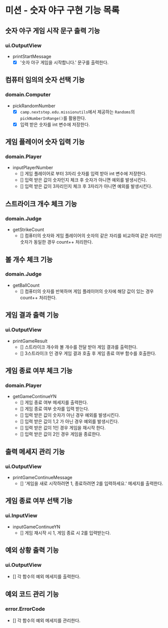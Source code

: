 # 미션 - 숫자 야구 구현 기능 목록

## 숫자 야구 게임 시작 문구 출력 기능 
### ui.OutputView
- printStartMessage
    - [X] '숫자 야구 게임을 시작합니다.' 문구를 출력한다.

## 컴퓨터 임의의 숫자 선택 기능 
### domain.Computer
- pickRandomNumber
    - [X] `camp.nextstep.edu.missionutils`에서 제공하는 `Randoms`의 `pickNumberInRange()`를 활용한다.
    - [X] 입력 받은 숫자를 int 변수에 저장한다.

## 게임 플레이어 숫자 입력 기능 
### domain.Player
- inputPlayerNumber
    - [] 게임 플레이어로 부터 3자리 숫자를 입력 받아 int 변수에 저장한다.
    - [] 입력 받은 값이 숫자인지 체크 후 숫자가 아니면 예외를 발생시킨다.
    - [] 입력 받은 값이 3자리인지 체크 후 3자리가 아니면 예외를 발생시킨다.

## 스트라이크 개수 체크 기능 
### domain.Judge
- getStrikeCount
    - [] 컴퓨터의 숫자와 게임 플레이어의 숫자의 같은 자리를 비교하여 같은 자리인 숫자가 동일한 경우 count++ 처리한다.

## 볼 개수 체크 기능 
### domain.Judge
- getBallCount
    - [] 컴퓨터의 숫자를 반복하며 게임 플레이어의 숫자에 해당 값이 있는 경우 count++ 처리한다.

## 게임 결과 출력 기능 
### ui.OutputView
- printGameResult
    - [] 스트라이크 개수와 볼 개수를 전달 받아 게임 결과를 출력한다.
    - [] 3스트라이크 인 경우 게임 결과 호출 후 게임 종료 여부 함수를 호출한다.

## 게임 종료 여부 체크 기능 
### domain.Player
- getGameContinueYN
    - [] 게임 종료 여부 메세지를 출력한다.
    - [] 게임 종료 여부 숫자를 입력 받는다.
    - [] 입력 받은 값이 숫자가 아닌 경우 예외를 발생시킨다.
    - [] 입력 받은 값이 1,2 가 아닌 경우 예외를 발생시킨다.
    - [] 입력 받은 값이 1인 경우 게임을 재시작 한다.
    - [] 입력 받은 값이 2인 경우 게임을 종료한다.

## 출력 메세지 관리 기능 
### ui.OutputView
- printGameContinueMessage
    - [] '게임을 새로 시작하려면 1, 종료하려면 2를 입력하세요.' 메세지를 출력한다.

## 게임 종료 여부 선택 기능 
### ui.InputView
- inputGameContinueYN
    - [] 게임 재시작 시 1, 게임 종료 시 2를 입력받는다.

## 예외 상황 출력 기능 
### ui.OutputView
- [] 각 함수의 예외 메세지를 출력한다.

## 예외 코드 관리 기능 
### error.ErrorCode
- [] 각 함수의 예외 메세지를 관리한다.